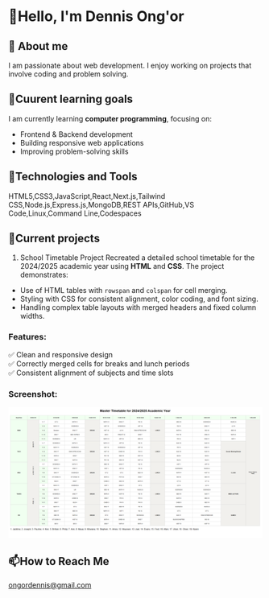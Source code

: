 # 👋Hello, I'm Dennis Ong'or
## 🌱 About me 
I am passionate about web development. I enjoy working on projects that involve coding and problem solving.
## 🎯Cuurent learning goals
I am currently learning **computer programming**, focusing on:  
- Frontend & Backend development  
- Building responsive web applications  
- Improving problem-solving skills  
## 🔧Technologies and Tools
HTML5,CSS3,JavaScript,React,Next.js,Tailwind CSS,Node.js,Express.js,MongoDB,REST APIs,GitHub,VS Code,Linux,Command Line,Codespaces
## 📂Current projects
1. School Timetable Project
Recreated a detailed school timetable for the 2024/2025 academic year using **HTML** and **CSS**. The project demonstrates:
- Use of HTML tables with `rowspan` and `colspan` for cell merging.
- Styling with CSS for consistent alignment, color coding, and font sizing.
- Handling complex table layouts with merged headers and fixed column widths.
### Features:
✅ Clean and responsive design  
✅ Correctly merged cells for breaks and lunch periods  
✅ Consistent alignment of subjects and time slots
### Screenshot:
![Timetable Preview](Timetable.png)
## 📫How to Reach Me   
ongordennis@gmail.com  

